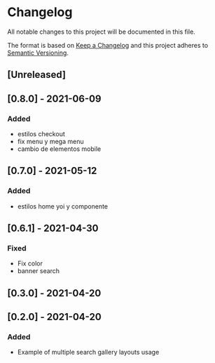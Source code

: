 # Changelog

All notable changes to this project will be documented in this file.

The format is based on [Keep a Changelog](http://keepachangelog.com/en/1.0.0/)
and this project adheres to [Semantic Versioning](http://semver.org/spec/v2.0.0.html).

## [Unreleased]

## [0.8.0] - 2021-06-09
### Added
- estilos checkout
- fix menu y mega menu
- cambio de elementos mobile

## [0.7.0] - 2021-05-12
### Added
- estilos home yoi  y componente


## [0.6.1] - 2021-04-30
### Fixed
- Fix color
- banner search

## [0.3.0] - 2021-04-20

## [0.2.0] - 2021-04-20

### Added
- Example of multiple search gallery layouts usage
